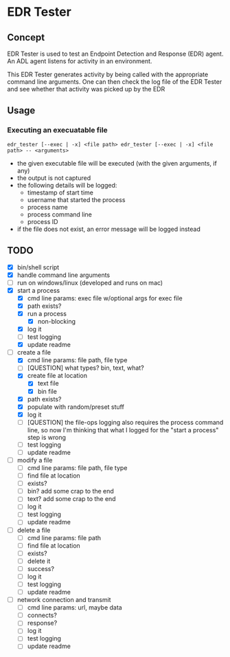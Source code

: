 # EDR Tester

## Concept

EDR Tester is used to test an Endpoint Detection and Response (EDR) agent.  An ADL agent listens for activity in an environment.

This EDR Tester generates activity by being called with the appropriate command line arguments.  One can then check the log file of the EDR Tester and see whether that activity was picked up by the EDR

## Usage

### Executing an execuatable file

`
edr_tester [--exec | -x] <file path>
edr_tester [--exec | -x] <file path> -- <arguments>
`

- the given executable file will be executed (with the given arguments, if any)
- the output is not captured
- the following details will be logged:
    - timestamp of start time
    - username that started the process
    - process name
    - process command line
    - process ID
- if the file does not exist, an error message will be logged instead

## TODO

- [x] bin/shell script
- [x] handle command line arguments
- [ ] run on windows/linux (developed and runs on mac)
- [x] start a process
    - [x] cmd line params: exec file w/optional args for exec file
    - [x] path exists?
    - [x] run a process
        - [x] non-blocking
    - [x] log it
    - [ ] test logging
    - [x] update readme
- [ ] create a file
    - [x] cmd line params: file path, file type
    - [ ] [QUESTION] what types? bin, text, what?
    - [x] create file at location
        - [x] text file
        - [x] bin file
    - [x] path exists?
    - [x] populate with random/preset stuff
    - [x] log it
    - [ ] [QUESTION] the file-ops logging also requires the process command line, so now I'm thinking that what I logged for the "start a process" step is wrong
    - [ ] test logging
    - [ ] update readme
- [ ] modify a file
    - [ ] cmd line params: file path, file type
    - [ ] find file at location
    - [ ] exists?
    - [ ] bin? add some crap to the end
    - [ ] text? add some crap to the end
    - [ ] log it
    - [ ] test logging
    - [ ] update readme
- [ ] delete a file
    - [ ] cmd line params: file path
    - [ ] find file at location
    - [ ] exists?
    - [ ] delete it
    - [ ] success?
    - [ ] log it
    - [ ] test logging
    - [ ] update readme
- [ ] network connection and transmit
    - [ ] cmd line params: url, maybe data
    - [ ] connects?
    - [ ] response?
    - [ ] log it
    - [ ] test logging
    - [ ] update readme
